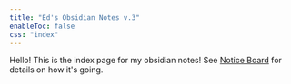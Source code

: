 ```yaml
---
title: "Ed's Obsidian Notes v.3"
enableToc: false
css: "index"
---
```


Hello! This is the index page for my obsidian notes! See [Notice Board](Notice%20Board.md) for details on how it's going.
 
